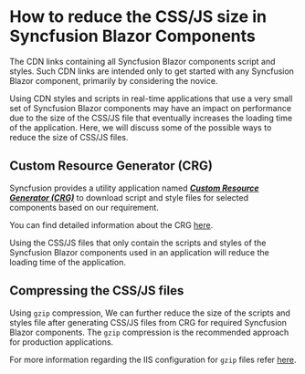 # How to reduce the CSS/JS size in Syncfusion Blazor Components

The CDN links containing all Syncfusion Blazor components script and styles. Such CDN links are intended only to get started with any Syncfusion Blazor component, primarily by considering the novice.

Using CDN styles and scripts in real-time applications that use a very small set of Syncfusion Blazor components may have an impact on performance due to the size of the CSS/JS file that eventually increases the loading time of the application. Here, we will discuss some of the possible ways to reduce the size of CSS/JS files.

## Custom Resource Generator (CRG)

Syncfusion provides a utility application named ***[Custom Resource Generator (CRG)](https://crg.syncfusion.com/)*** to download script and style files for selected components based on our requirement.

You can find detailed information about the CRG [here](https://blazor.syncfusion.com/documentation/common/custom-resource-generator/).

Using the CSS/JS files that only contain the scripts and styles of the Syncfusion Blazor components used in an application will reduce the loading time of the application.

## Compressing the CSS/JS files

Using `gzip` compression, We can further reduce the size of the scripts and styles file after generating CSS/JS files from CRG for required Syncfusion Blazor components. The `gzip` compression is the recommended approach for production applications.

For more information regarding the IIS configuration for `gzip` files refer [here](https://docs.microsoft.com/en-us/iis/configuration/system.webserver/httpcompression/).